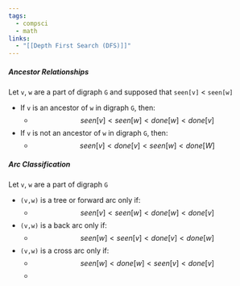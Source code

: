 ```yaml
---
tags:
  - compsci
  - math
links:
  - "[[Depth First Search (DFS)]]"
---
```

##### Ancestor Relationships
Let `v`, `w` are a part of digraph `G` and supposed that `seen[v]` < `seen[w]`
- If `v` is an ancestor of `w` in digraph `G`, then:
	- $$seen[v]<seen[w]<done[w]<done[v]$$
- If `v` is not an ancestor of `w` in digraph `G`, then:
	- $$seen[v]<done[v]<seen[w]<done[W]$$
##### Arc Classification
Let `v`, `w` are a part of digraph `G` 
- `(v,w)` is a tree or forward arc only if:
	- $$seen[v]<seen[w]<done[w]<done[v]$$
- `(v,w)` is a back arc only if:
	- $$seen[w]<seen[v]<done[v]<done[w]$$
- `(v,w)` is a cross arc only if:
	- $$seen[w]<done[w]<seen[v]<done[v]$$
	- 
